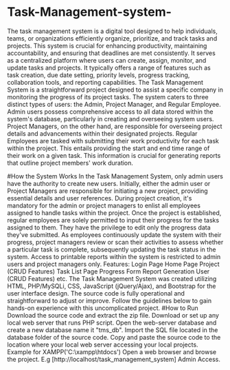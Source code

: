 # Task-Management-system-
The task management system is a digital tool designed to help individuals, teams, or organizations efficiently organize, prioritize, and track tasks and projects. This system is crucial for enhancing productivity, maintaining accountability, and ensuring that deadlines are met consistently. It serves as a centralized platform where users can create, assign, monitor, and update tasks and projects. It typically offers a range of features such as task creation, due date setting, priority levels, progress tracking, collaboration tools, and reporting capabilities.
The Task Management System is a straightforward project designed to assist a specific company in monitoring the progress of its project tasks. The system caters to three distinct types of users: the Admin, Project Manager, and Regular Employee. Admin users possess comprehensive access to all data stored within the system's database, particularly in creating and overseeing system users. Project Managers, on the other hand, are responsible for overseeing project details and advancements within their designated projects. Regular Employees are tasked with submitting their work productivity for each task within the project. This entails providing the start and end time range of their work on a given task. This information is crucial for generating reports that outline project members' work duration.

#How the System Works
In the Task Management System, only admin users have the authority to create new users. Initially, either the admin user or Project Managers are responsible for initiating a new project, providing essential details and user references. During project creation, it's mandatory for the admin or project managers to enlist all employees assigned to handle tasks within the project. Once the project is established, regular employees are solely permitted to input their progress for the tasks assigned to them. They have the privilege to edit only the progress data they've submitted. As employees continuously update the system with their progress, project managers review or scan their activities to assess whether a particular task is complete, subsequently updating the task status in the system. Access to printable reports within the system is restricted to admin users and project managers only.
Features:
Login Page
Home Page
Project (CRUD Features)
Task List Page
Progress Form
Report Generation
User (CRUD Features)
etc.
The Task Management System was created utilizing HTML, PHP/MySQLi, CSS, JavaScript (jQuery/Ajax), and Bootstrap for the user interface design. The source code is fully operational and straightforward to adjust or improve. Follow the guidelines below to gain hands-on experience with this uncomplicated project.
#How to Run
Download the source code and extract the zip file.
Download or set up any local web server that runs PHP script.
Open the web-server database and create a new database name it "tms_db".
Import the SQL file located in the database folder of the source code.
Copy and paste the source code to the location where your local web server accessing your local projects. Example for XAMPP('C:\xampp\htdocs')
Open a web browser and browse the project. E.g [http://localhost/task_management_system]
Admin Access.







